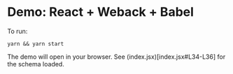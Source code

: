 # Demo: React + Weback + Babel

To run:

```
yarn && yarn start
```

The demo will open in your browser. See (index.jsx)[index.jsx#L34-L36] for the schema loaded.
